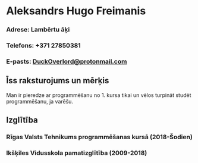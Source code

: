 # Aleksandrs Hugo Freimanis
### Adrese: Lambērtu āķi 
### Telefons: +371 27850381
### E-pasts: DuckOverlord@protonmail.com
## Īss raksturojums un mērķis
Man ir pieredze ar programmēšanu no 1. kursa tikai un vēlos turpināt studēt programmēšanu, ja varēšu.
## Izglītība
### Rīgas Valsts Tehnikums programmēšanas kursā (2018-Šodien)
### Ikšķiles Vidusskola pamatizglītība (2009-2018)
